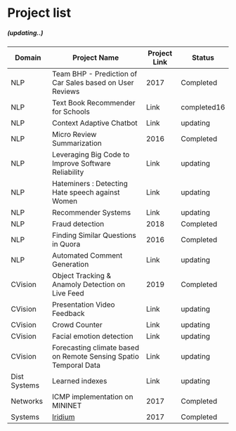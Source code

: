 
# Project list
#####  (updating..)

Domain | Project Name  | Project Link | Status |
------------- | -------------  | ------------- | --------
 NLP | Team BHP - Prediction of Car Sales based on User Reviews | 2017 | Completed
 NLP | Text Book Recommender for Schools  | Link | completed16
 NLP | Context Adaptive Chatbot   | Link | updating
 NLP | Micro Review Summarization  | 2016 | Completed
 NLP | Leveraging Big Code to Improve Software Reliability  | Link | updating
 NLP | Hateminers : Detecting Hate speech against Women  | Link | updating
 NLP | Recommender Systems  | Link | updating
 NLP | Fraud detection  | 2018 | Completed
 NLP | Finding Similar Questions in Quora  | 2016 | Completed
 NLP | Automated Comment Generation  | Link | updating
 CVision | Object Tracking & Anamoly Detection on Live Feed  | 2019 | Completed
CVision | Presentation Video Feedback  | Link | updating
CVision | Crowd Counter	 | Link | updating
CVision | Facial emotion detection  | Link | updating
CVision | Forecasting climate based on Remote Sensing Spatio Temporal Data  | Link | updating
Dist Systems | Learned indexes  | Link | updating
 Networks | ICMP implementation on MININET | 2017 | Completed
 Systems | [Iridium](https://github.com/thefr33radical/projects/blob/master/systems/IRIDIUM/README.MD)  | 2017 | Completed





